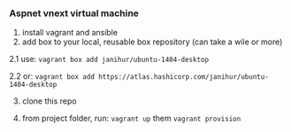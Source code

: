 ### Aspnet vnext virtual machine

1. install vagrant and ansible
2. add box to your local, reusable box repository (can take a wile or more)
    
  2.1 use: ```vagrant box add janihur/ubuntu-1404-desktop```

  2.2 or: ```vagrant box add https://atlas.hashicorp.com/janihur/ubuntu-1404-desktop```

3. clone this repo

4. from project folder, run: ```vagrant up``` them ```vagrant provision```
